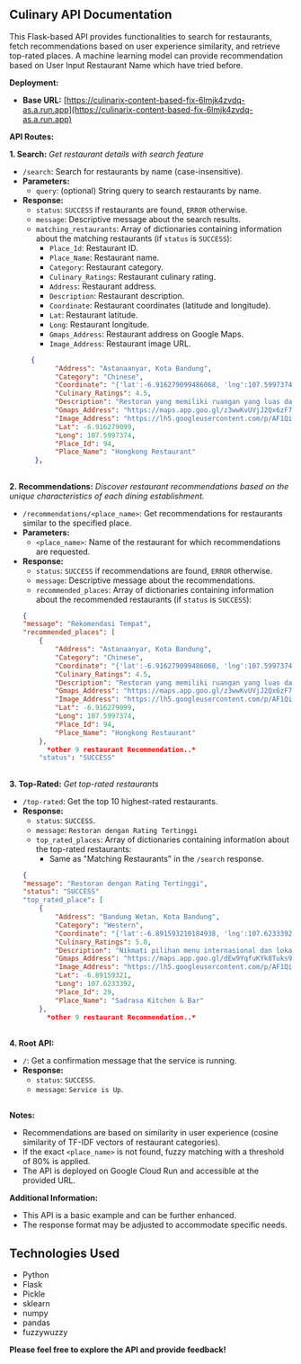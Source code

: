 ## Culinary API Documentation

This Flask-based API provides functionalities to search for restaurants, fetch recommendations based on user experience similarity, and retrieve top-rated places. A machine learning model can provide recommendation based on User Input Restaurant Name which have tried before. 

**Deployment:**

* **Base URL:** [https://culinarix-content-based-fix-6lmjk4zvdq-as.a.run.app](https://culinarix-content-based-fix-6lmjk4zvdq-as.a.run.app)

**API Routes:**

**1. Search:**
*Get restaurant details with search feature*

* `/search`: Search for restaurants by name (case-insensitive).
* **Parameters:**
    * `query`: (optional) String query to search restaurants by name.
* **Response:**
    * `status`: `SUCCESS` if restaurants are found, `ERROR` otherwise.
    * `message`: Descriptive message about the search results.
    * `matching_restaurants`: Array of dictionaries containing information about the matching restaurants (if `status` is `SUCCESS`):
        * `Place_Id`: Restaurant ID.
        * `Place_Name`: Restaurant name.
        * `Category`: Restaurant category.
        * `Culinary_Ratings`: Restaurant culinary rating.
        * `Address`: Restaurant address.
        * `Description`: Restaurant description.
        * `Coordinate`: Restaurant coordinates (latitude and longitude).
        * `Lat`: Restaurant latitude.
        * `Long`: Restaurant longitude.
        * `Gmaps_Address`: Restaurant address on Google Maps.
        * `Image_Address`: Restaurant image URL.
    ```json
      {
            "Address": "Astanaanyar, Kota Bandung",
            "Category": "Chinese",
            "Coordinate": "{'lat':-6.916279099486068, 'lng':107.59973743179438}",
            "Culinary_Ratings": 4.5,
            "Description": "Restoran yang memiliki ruangan yang luas dan cocok untuk berbagai acara, menawarkan beragam                   menu hidangan China, termasuk pork hong.",
            "Gmaps_Address": "https://maps.app.goo.gl/z3wwKvUVjJ2Qx6zF7",
            "Image_Address": "https://lh5.googleusercontent.com/p/AF1QipPRHbJIucHceFJTu_FMQGyP9ts6HG0F5CpVg1XD=w122-h92-k-               no",
            "Lat": -6.916279099,
            "Long": 107.5997374,
            "Place_Id": 94,
            "Place_Name": "Hongkong Restaurant"
       },
    ```
##

**2. Recommendations:**
*Discover restaurant recommendations based on the unique characteristics of each dining establishment.*

* `/recommendations/<place_name>`: Get recommendations for restaurants similar to the specified place.
* **Parameters:**
    * `<place_name>`: Name of the restaurant for which recommendations are requested.
* **Response:**
    * `status`: `SUCCESS` if recommendations are found, `ERROR` otherwise.
    * `message`: Descriptive message about the recommendations.
    * `recommended_places`: Array of dictionaries containing information about the recommended restaurants (if `status` is `SUCCESS`):
    ```json
   {
    "message": "Rekomendasi Tempat",
    "recommended_places": [
        {
            "Address": "Astanaanyar, Kota Bandung",
            "Category": "Chinese",
            "Coordinate": "{'lat':-6.916279099486068, 'lng':107.59973743179438}",
            "Culinary_Ratings": 4.5,
            "Description": "Restoran yang memiliki ruangan yang luas dan cocok untuk berbagai acara, menawarkan beragam                   menu hidangan China, termasuk pork hong.",
            "Gmaps_Address": "https://maps.app.goo.gl/z3wwKvUVjJ2Qx6zF7",
            "Image_Address": "https://lh5.googleusercontent.com/p/AF1QipPRHbJIucHceFJTu_FMQGyP9ts6HG0F5CpVg1XD=w122-h92-k-               no",
            "Lat": -6.916279099,
            "Long": 107.5997374,
            "Place_Id": 94,
            "Place_Name": "Hongkong Restaurant"
        },
          *other 9 restaurant Recommendation..*
        "status": "SUCCESS"
    ```
        
##

**3. Top-Rated:**
*Get top-rated restaurants*

* `/top-rated`: Get the top 10 highest-rated restaurants.
* **Response:**
    * `status`: `SUCCESS`.
    * `message`: `Restoran dengan Rating Tertinggi`
    * `top_rated_places`: Array of dictionaries containing information about the top-rated restaurants:
        * Same as "Matching Restaurants" in the `/search` response.
    ```json
   {
    "message": "Restoran dengan Rating Tertinggi",
    "status": "SUCCESS"
    "top_rated_place": [
        {
            "Address": "Bandung Wetan, Kota Bandung",
            "Category": "Western",
            "Coordinate": "{'lat':-6.891593210184938, 'lng':107.62333924190962}",
            "Culinary_Ratings": 5.0,
            "Description": "Nikmati pilihan menu internasional dan lokal kami yang beragam dengan variasi ala carte. Menu ini mengutamakan bahan-bahan organik lokal dan mendukung keberlanjutan, sambil mempertahankan keaslian warisan lokal. Semua hidangan disajikan dengan sentuhan teknik memasak klasik, menawarkan pengalaman rasa terbaik dari masakan Indonesia-Sunda yang segar. Temukan juga ragam minuman pilihan yang disiapkan dengan antusiasme oleh bartender kami.",
            "Gmaps_Address": "https://maps.app.goo.gl/dEw9YqfuKYk8Tuks9",
            "Image_Address": "https://lh5.googleusercontent.com/p/AF1QipMidZxzG5xcO94yNPt_uWX4ivA90bdbPS6Lp36Y=w122-h92-k-no",
            "Lat": -6.89159321,
            "Long": 107.6233392,
            "Place_Id": 29,
            "Place_Name": "Sadrasa Kitchen & Bar"
        },
          *other 9 restaurant Recommendation..*
    ```
##

**4. Root API:**

* `/`: Get a confirmation message that the service is running.
* **Response:**
    * `status`: `SUCCESS`.
    * `message`: `Service is Up`.
##
**Notes:**

* Recommendations are based on similarity in user experience (cosine similarity of TF-IDF vectors of restaurant categories).
* If the exact `<place_name>` is not found, fuzzy matching with a threshold of 80% is applied.
* The API is deployed on Google Cloud Run and accessible at the provided URL.

**Additional Information:**

* This API is a basic example and can be further enhanced.
* The response format may be adjusted to accommodate specific needs.

## Technologies Used

- Python
- Flask
- Pickle
- sklearn
- numpy
- pandas
- fuzzywuzzy

**Please feel free to explore the API and provide feedback!**
